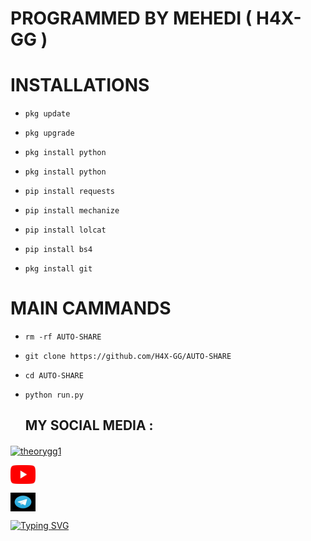 # PROGRAMMED BY MEHEDI ( H4X-GG )

# INSTALLATIONS

- `pkg update`

- `pkg upgrade`

- `pkg install python`

- `pkg install python`

- `pip install requests`

- `pip install mechanize`

- `pip install lolcat`

- `pip install bs4`

- `pkg install git`

# MAIN CAMMANDS

- `rm -rf AUTO-SHARE`

- `git clone https://github.com/H4X-GG/AUTO-SHARE`

- `cd AUTO-SHARE`

- `python run.py`

  ##  MY SOCIAL MEDIA : <br>

<p align="left">

<a href="https://www.facebook.com/theorygg1" target="blank"><img align="center" src="https://raw.githubusercontent.com/rahuldkjain/github-profile-readme-generator/master/src/images/icons/Social/facebook.svg" alt="theorygg1" height="30" width="40" /></a>

</p>

<p align="left">

<a href="https://youtube.com/@H4XTERMUX" target="blank"><img align="center" src="https://github.com/H4X-GG/APP/blob/main/9a59817eac70327b226ee3fe81f200c5.jpg" alt="theorygg1" height="30" width="40" /></a>

</p>

<p align="left">

<a href="https://t.me/h4xtermux" target="blank"><img align="center" src="https://github.com/H4X-GG/APP/blob/main/2952b7f67446895f8f11c3afacc89edc.jpg" alt="theorygg1" height="30" width="40" /></a>

</p>

[![Typing SVG](https://readme-typing-svg.herokuapp.com?color=%23F70B10&size=27&lines=THANKS+FOR+VISITING+MY+PROFILE)](https://git.io/typing-svg)

